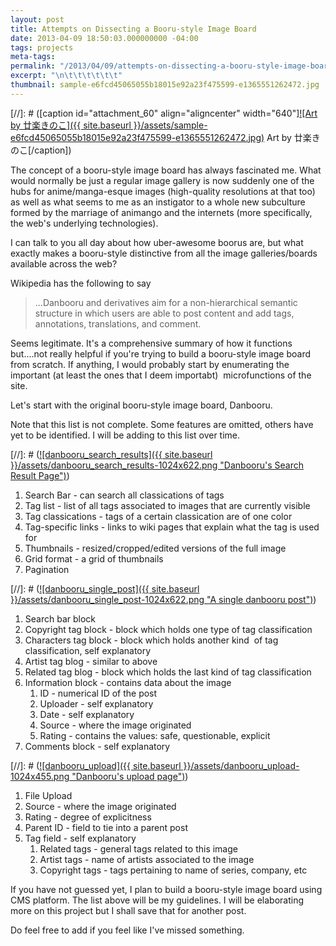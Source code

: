 ```yaml
---
layout: post
title: Attempts on Dissecting a Booru-style Image Board
date: 2013-04-09 18:50:03.000000000 -04:00
tags: projects
meta-tags:
permalink: "/2013/04/09/attempts-on-dissecting-a-booru-style-image-board/"
excerpt: "\n\t\t\t\t\t\t"
thumbnail: sample-e6fcd45065055b18015e92a23f475599-e1365551262472.jpg
---
```

[//]: # ([caption id="attachment_60" align="aligncenter" width="640"][![Art by 廿楽きのこ]({{ site.baseurl }}/assets/sample-e6fcd45065055b18015e92a23f475599-e1365551262472.jpg)](http://blog.7thwraith.net/wp-content/uploads/2013/04/sample-e6fcd45065055b18015e92a23f475599-e1365551262472.jpg) Art by 廿楽きのこ[/caption])

The concept of a booru-style image board has always fascinated me. What would normally be just a regular image gallery is now suddenly one of the hubs for anime/manga-esque images (high-quality resolutions at that too) as well as what seems to me as an instigator to a whole new subculture formed by the marriage of animango and the internets (more specifically, the web's underlying technologies).

I can talk to you all day about how uber-awesome boorus are, but what exactly makes a booru-style distinctive from all the image galleries/boards available across the web?

Wikipedia has the following to say

> ...Danbooru and derivatives aim for a non-hierarchical semantic structure in which users are able to post content and add tags, annotations, translations, and comment.

Seems legitimate. It's a comprehensive summary of how it functions but....not really helpful if you're trying to build a booru-style image board from scratch. If anything, I would probably start by enumerating the important (at least the ones that I deem importabt)  microfunctions of the site.

Let's start with the original booru-style image board, Danbooru.

Note that this list is not complete. Some features are omitted, others have yet to be identified. I will be adding to this list over time.

[//]: # ([![danbooru_search_results]({{ site.baseurl }}/assets/danbooru_search_results-1024x622.png "Danbooru's Search Result Page")](http://blog.7thwraith.net/wp-content/uploads/2013/04/danbooru_search_results.png))

1.  Search Bar - can search all classications of tags
2.  Tag list - list of all tags associated to images that are currently visible
3.  Tag classications - tags of a certain classication are of one color
4.  Tag-specific links - links to wiki pages that explain what the tag is used for
5.  Thumbnails - resized/cropped/edited versions of the full image
6.  Grid format - a grid of thumbnails
7.  Pagination

[//]: # ([![danbooru_single_post]({{ site.baseurl }}/assets/danbooru_single_post-1024x622.png "A single danbooru post")](http://blog.7thwraith.net/wp-content/uploads/2013/04/danbooru_single_post.png))

1.  Search bar block
2.  Copyright tag block - block which holds one type of tag classification
3.  Characters tag block - block which holds another kind  of tag classification, self explanatory
4.  Artist tag blog - similar to above
5.  Related tag blog - block which holds the last kind of tag classification
6.  Information block - contains data about the image
    1.  ID - numerical ID of the post
    2.  Uploader - self explanatory
    3.  Date - self explanatory
    4.  Source - where the image originated
    5.  Rating - contains the values: safe, questionable, explicit
7.  Comments block - self explanatory

[//]: # ([![danbooru_upload]({{ site.baseurl }}/assets/danbooru_upload-1024x455.png "Danbooru's upload page")](http://blog.7thwraith.net/wp-content/uploads/2013/04/danbooru_upload.png))

1.  File Upload
2.  Source - where the image originated
3.  Rating - degree of explicitness
4.  Parent ID - field to tie into a parent post
5.  Tag field - self explanatory
    1.  Related tags - general tags related to this image
    2.  Artist tags - name of artists associated to the image
    3.  Copyright tags - tags pertaining to name of series, company, etc

If you have not guessed yet, I plan to build a booru-style image board using CMS platform. The list above will be my guidelines. I will be elaborating more on this project but I shall save that for another post.

Do feel free to add if you feel like I've missed something.